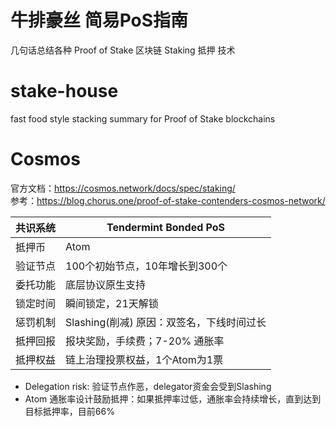# 牛排豪丝 简易PoS指南
几句话总结各种 Proof of Stake 区块链 Staking 抵押 技术

# stake-house
fast food style stacking summary for Proof of Stake blockchains

# Cosmos
官方文档：https://cosmos.network/docs/spec/staking/  
参考：https://blog.chorus.one/proof-of-stake-contenders-cosmos-network/

|共识系统|Tendermint Bonded PoS|
|---|---|
|抵押币|Atom|
|验证节点|100个初始节点，10年增长到300个|
|委托功能|底层协议原生支持|
|锁定时间|瞬间锁定，21天解锁|
|惩罚机制|Slashing(削减) 原因：双签名，下线时间过长|
|抵押回报|报块奖励，手续费；7-20% 通胀率|
|抵押权益|链上治理投票权益，1个Atom为1票|

* Delegation risk: 验证节点作恶，delegator资金会受到Slashing
* Atom 通胀率设计鼓励抵押：如果抵押率过低，通胀率会持续增长，直到达到目标抵押率，目前66%
